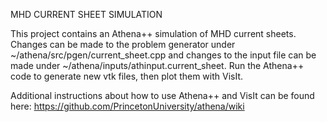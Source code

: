 MHD CURRENT SHEET SIMULATION

This project contains an Athena++ simulation of MHD current sheets. Changes can be made to the problem generator under ~/athena/src/pgen/current_sheet.cpp
and changes to the input file can be made under ~/athena/inputs/athinput.current_sheet. Run the Athena++ code to generate new vtk files, then plot them with VisIt.

Additional instructions about how to use Athena++ and VisIt can be found here: https://github.com/PrincetonUniversity/athena/wiki


